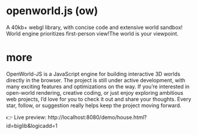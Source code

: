 # openworld.js (ow)

A 40kb+ webgl library, with concise code and extensive world sandbox! World engine prioritizes first-person view!The world is your viewpoint. 

# more

OpenWorld-JS is a JavaScript engine for building interactive 3D worlds directly in the browser. The project is still under active development, with many exciting features and optimizations on the way. If you’re interested in open-world rendering, creative coding, or just enjoy exploring ambitious web projects, I’d love for you to check it out and share your thoughts. Every star, follow, or suggestion really helps keep the project moving forward.

👉 Live preview: http://localhost:8080/demo/house.html?id=biglib&logicadd=1